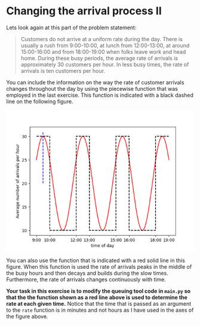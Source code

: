 # Changing the arrival process II

Lets look again at this part of the problem statement:

> Customers do not arrive at a uniform rate during the day. There is usually a rush from 9:00-10:00, at lunch from 12:00-13:00, at around 15:00-16:00 and from 18:00-19:00 when folks leave work and head home. During these busy periods, the average rate of arrivals is approximately 30 customers per hour. In less busy times, the rate of arrivals is ten customers per hour.

You can include the information on the way the rate of customer arrivals changes throughout the day by using the piecewise function that was employed in the last exercise.  This function is indicated with a black dashed line on the following figure.

![](rate-graph.png)

You can also use the function that is indicated with a red solid line in this figure.  When this function is used the rate of arrivals peaks in the middle of the busy hours and then decays and builds during the slow times.  Furthermore, the rate of arrivals changes continuously with time.

__Your task in this exercise is to modify the queuing tool code in `main.py` so that the the function shown as a red line above is used to determine the rate at each given time.__  Notice that the time that is passed as an argument to the `rate` function is in minutes and not hours as I have used in the axes of the figure above. 
